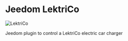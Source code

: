 # Jeedom LektriCo

![LektriCo](https://sattaz.github.io/Jeedom_LektriCo/pictures/LektriCo_icon.png)

Jeedom plugin to control a LektriCo electric car charger
